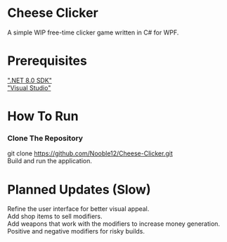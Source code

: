 # Cheese Clicker
A simple WIP free-time clicker game written in C# for WPF.

# Prerequisites
[".NET 8.0 SDK"](https://dotnet.microsoft.com/en-us/download)  
["Visual Studio"](https://visualstudio.microsoft.com/)  

# How To Run
### Clone The Repository
git clone https://github.com/Nooble12/Cheese-Clicker.git  
Build and run the application.

# Planned Updates (Slow)
Refine the user interface for better visual appeal.  
Add shop items to sell modifiers.  
Add weapons that work with the modifiers to increase money generation.  
Positive and negative modifiers for risky builds.
